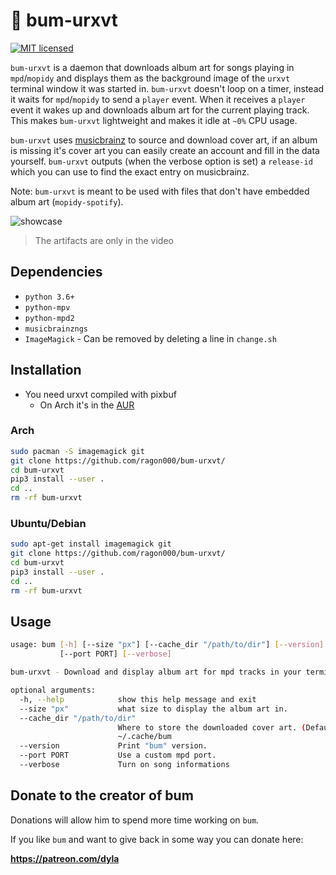 # 🎵 bum-urxvt

[![MIT licensed](https://img.shields.io/badge/license-MIT-blue.svg)](./LICENSE.md)

`bum-urxvt` is a daemon that downloads album art for songs playing in `mpd`/`mopidy` and displays them as the background image of the `urxvt` terminal window it was started in. `bum-urxvt` doesn't loop on a timer, instead it waits for `mpd`/`mopidy` to send a `player` event. When it receives a `player` event it wakes up and downloads album art for the current playing track. This makes `bum-urxvt` lightweight and makes it idle at `~0%` CPU usage.

`bum-urxvt` uses [musicbrainz](https://musicbrainz.org/) to source and download cover art, if an album is missing it's cover art you can easily create an account and fill in the data yourself. `bum-urxvt` outputs (when the verbose option is set) a `release-id` which you can use to find the exact entry on musicbrainz.

Note: `bum-urxvt` is meant to be used with files that don't have embedded album art (`mopidy-spotify`).


![showcase](https://i.imgur.com/e9wFZyz.gif)
> The artifacts are only in the video

## Dependencies

- `python 3.6+`
- `python-mpv`
- `python-mpd2`
- `musicbrainzngs`
- `ImageMagick` - Can be removed by deleting a line in `change.sh`

## Installation
- You need urxvt compiled with pixbuf
  - On Arch it's in the [AUR](https://aur.archlinux.org/packages/rxvt-unicode-pixbuf/)
### Arch
```sh
sudo pacman -S imagemagick git
git clone https://github.com/ragon000/bum-urxvt/
cd bum-urxvt
pip3 install --user .
cd ..
rm -rf bum-urxvt
```
### Ubuntu/Debian
```sh
sudo apt-get install imagemagick git
git clone https://github.com/ragon000/bum-urxvt/
cd bum-urxvt
pip3 install --user .
cd ..
rm -rf bum-urxvt
```

## Usage

```sh
usage: bum [-h] [--size "px"] [--cache_dir "/path/to/dir"] [--version]
           [--port PORT] [--verbose]

bum-urxvt - Download and display album art for mpd tracks in your terminal.

optional arguments:
  -h, --help            show this help message and exit
  --size "px"           what size to display the album art in.
  --cache_dir "/path/to/dir"
                        Where to store the downloaded cover art. (Defaults to
                        ~/.cache/bum
  --version             Print "bum" version.
  --port PORT           Use a custom mpd port.
  --verbose             Turn on song informations
```


## Donate to the creator of bum

Donations will allow him to spend more time working on `bum`.

If you like `bum` and want to give back in some way you can donate here:

**https://patreon.com/dyla**
